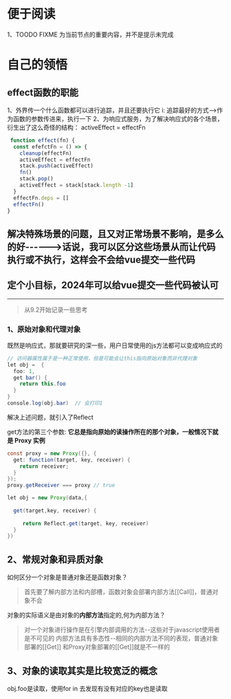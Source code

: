 <!--
 * @Author: zhangkaifan 15638452918@163.com
 * @Date: 2024-02-06 19:34:01
 * @LastEditors: zhangkaifan 15638452918@163.com
 * @LastEditTime: 2024-04-17 09:44:39
 * @FilePath: \vue-theory-3.0\readme.md
 * @Description: 
 * 
 * Copyright (c) 2024 by ${git_name_email}, All Rights Reserved. 
-->
# 便于阅读
1、TOODO  FIXME 为当前节点的重要内容，并不是提示未完成

# 自己的领悟

## effect函数的职能
1、外界传一个什么函数都可以进行追踪，并且还要执行它
i: 追踪最好的方式-->作为函数的参数传进来，执行一下
2、为响应式服务，为了解决响应式的各个场景，衍生出了这么奇怪的结构： activeEffect = effectFn
```javascript
 function effect(fn) {
  const efefctFn = () => {
    cleanup(effectFn)
    activeEffect = effectFn
    stack.push(activeEffect)
    fn() 
    stack.pop()
    activeEffect = stack[stack.length -1]
  }
  effectFn.deps = []
  effectFn()
}
```
## 解决特殊场景的问题，且又对正常场景不影响，是多么的好------>话说，我可以区分这些场景从而让代码执行或不执行，这样会不会给vue提交一些代码

## 定个小目标，2024年可以给vue提交一些代码被认可

----

> 从9.2开始记录一些思考

### 1、原始对象和代理对象
既然是响应式，那就要研究的深一些，用户日常使用的js方法都可以变成响应式的

```java
// 访问器属性属于是一种正常使用，但是可能会让this指向原始对象而非代理对象
let obj =  {
  foo: 1,
  get bar() {
    return this.foo
  }
}
console.log(obj.bar)  // 会打印1
```
解决上述问题，就引入了Reflect

get方法的第三个参数: **它总是指向原始的读操作所在的那个对象，一般情况下就是 Proxy 实例**
```java
const proxy = new Proxy({}, {
  get: function(target, key, receiver) {
    return receiver;
  }
});
proxy.getReceiver === proxy // true
```
```java
let obj = new Proxy(data,{
  
  get(target,key, receiver) {
    
     return Reflect.get(target, key, receiver)
  }
})
```
## 2、常规对象和异质对象
如何区分一个对象是普通对象还是函数对象？
>首先要了解内部方法和内部槽，函数对象会部署内部方法[[Call]]，普通对象不会

对象的实际语义是由对象的**内部方法**指定的,何为内部方法？
>对一个对象进行操作是在引擎内部调用的方法--这些对于javascript使用者是不可见的
>内部方法具有多态性--相同的内部方法不同的表现，普通对象部署的[[Get]] 和Proxy对象部署的[[Get]]就是不一样的

## 3、对象的读取其实是比较宽泛的概念
obj.foo是读取，使用for in 去发现有没有对应的key也是读取
